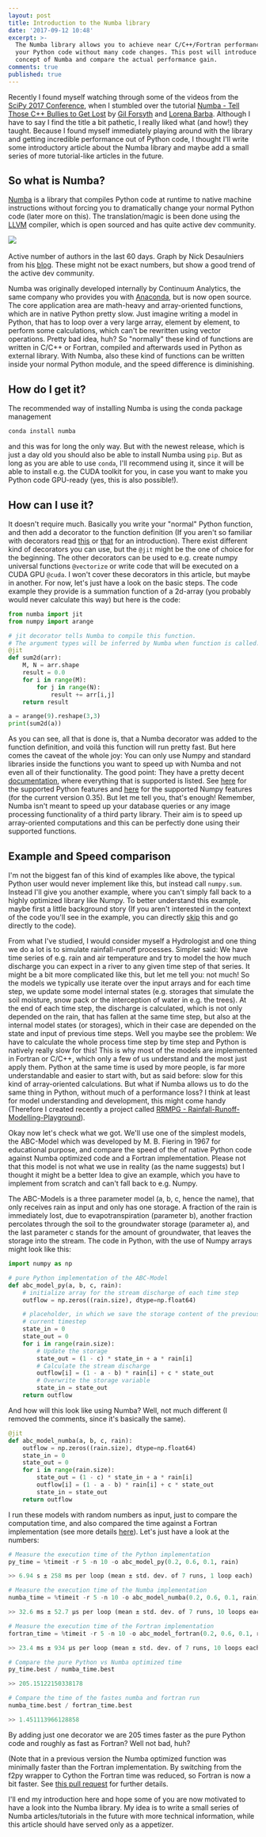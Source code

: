 ```yaml
---
layout: post
title: Introduction to the Numba library
date: '2017-09-12 10:48'
excerpt: >-
  The Numba library allows you to achieve near C/C++/Fortran performance with
  your Python code without many code changes. This post will introduce the
  concept of Numba and compare the actual performance gain.
comments: true
published: true
---
```


Recently I found myself watching through some of the videos from the [SciPy 2017 Conference](https://www.youtube.com/playlist?list=PLYx7XA2nY5GfdAFycPLBdUDOUtdQIVoMf), when I stumbled over the tutorial [Numba - Tell Those C++ Bullies to Get Lost](https://www.youtube.com/watch?v=1AwG0T4gaO0) by [Gil Forsyth](https://twitter.com/gilforsyth) and [Lorena Barba](https://twitter.com/LorenaABarba).
Although I have to say I find the title a bit pathetic, I really liked what (and how!) they taught. Because I found myself immediately playing around with the library and getting incredible performance out of Python code, I thought I'll write some introductory article about the Numba library and maybe add a small series of more tutorial-like articles in the future.

<div id="daftar-isi"></div>

## So what is Numba?

[Numba](http://numba.pydata.org/) is a library that compiles Python code at runtime to native machine instructions without forcing you to dramatically change your normal Python code (later more on this). The translation/magic is been done using the [LLVM](https://en.wikipedia.org/wiki/LLVM) compiler, which is open sourced and has quite active dev community.

<div class="fig figcenter fighighlight">
  <img src="/images/numba_intro/gcc_clang_authors.jpg">
  <div class="figcaption"><br>Active number of authors in the last 60 days. Graph by Nick Desaulniers from his <a href="http://nickdesaulniers.github.io/blog/2017/09/05/gcc-vs-llvm-q3-2017-commit-rates-and-active-developer-counts/">blog</a>. These might not be exact numbers, but show a good trend of the active dev community.<br>
  </div>
</div>

Numba was originally developed internally by Continuum Analytics, the same company who provides you with [Anaconda](https://www.anaconda.com/), but is now open source. The core application area are math-heavy and array-oriented functions, which are in native Python pretty slow. Just imagine writing a model in Python, that has to loop over a very large array, element by element, to perform some calculations, which can't be rewritten using vector operations. Pretty bad idea, huh? So "normally" these kind of functions are written in C/C++ or Fortran, compiled and afterwards used in Python as external library. With Numba, also these kind of functions can be written inside your normal Python module, and the speed difference is diminishing.

## How do I get it?

The recommended way of installing Numba is using the conda package management

``` bash
conda install numba
```

and this was for long the only way. But with the newest release, which is just a day old you should also be able to install Numba using `pip`. But as long as you are able to use `conda`, I'll recommend using it, since it will be able to install e.g. the CUDA toolkit for you, in case you want to make you Python code GPU-ready (yes, this is also possible!).

## How can I use it?

It doesn't require much. Basically you write your "normal" Python function, and then add a decorator to the function definition (If you aren't so familiar with decorators read [this](https://www.thecodeship.com/patterns/guide-to-python-function-decorators/) or [that](https://realpython.com/blog/python/primer-on-python-decorators/) for an introduction). There exist different kind of decorators you can use, but the `@jit` might be the one of choice for the beginning. The other decorators can be used to e.g. create numpy universal functions `@vectorize` or write code that will be executed on a CUDA GPU `@cuda`. I won't cover these decorators in this article, but maybe in another. For now, let's just have a look on the basic steps.
The code example they provide is a summation function of a 2d-array (you probably would never calculate this way) but here is the code:

```python
from numba import jit
from numpy import arange

# jit decorator tells Numba to compile this function.
# The argument types will be inferred by Numba when function is called.
@jit
def sum2d(arr):
    M, N = arr.shape
    result = 0.0
    for i in range(M):
        for j in range(N):
            result += arr[i,j]
    return result

a = arange(9).reshape(3,3)
print(sum2d(a))
```
As you can see, all that is done is, that a Numba decorator was added to the function definition, and voilá this function will run pretty fast.
But here comes the caveat of the whole joy: You can only use Numpy and standard libraries inside the functions you want to speed up with Numba and not even all of their functionality. The good point: They have a pretty decent [documentation](http://numba.pydata.org/numba-doc/0.35.0/index.html), where everything that is supported is listed. See [here](http://numba.pydata.org/numba-doc/0.35.0/reference/pysupported.html) for the supported Python features and [here](http://numba.pydata.org/numba-doc/0.35.0/reference/numpysupported.html) for the supported Numpy features (for the current version 0.35). But let me tell you, that's enough! Remember, Numba isn't meant to speed up your database queries or any image processing functionality of a third party library. Their aim is to speed up array-oriented computations and this can be perfectly done using their supported functions.

## Example and Speed comparison

I'm not the biggest fan of this kind of examples like above, the typical Python user would never implement like this, but instead call `numpy.sum`. Instead I'll give you another example, where you can't simply fall back to a highly optimized library like Numpy. To better understand this example, maybe first a little background story (If you aren't interested in the context of the code you'll see in the example, you can directly [skip](#code) this and go directly to the code).

From what I've studied, I would consider myself a Hydrologist and one thing we do a lot is to simulate rainfall-runoff processes. Simpler said: We have time series of e.g. rain and air temperature and try to model the how much discharge you can expect in a river to any given time step of that series. It might be a bit more complicated like this, but let me tell you: not much! So the models we typically use iterate over the input arrays and for each time step, we update some model internal states (e.g. storages that simulate the soil moisture, snow pack or the interception of water in e.g. the trees). At the end of each time step, the discharge is calculated, which is not only depended on the rain, that has fallen at the same time step, but also at the internal model states (or storages), which in their case are depended on the state and input of previous time steps.
Well you maybe see the problem: We have to calculate the whole process time step by time step and Python is natively really slow for this!
This is why most of the models are implemented in Fortran or C/C++, which only a few of us understand and the most just apply them. Python at the same time is used by more people, is far more understandable and easier to start with, but as said before: slow for this kind of array-oriented calculations.
But what if Numba allows us to do the same thing in Python, without much of a performance loss? I think at least for model understanding and development, this might come handy (Therefore I created recently a project called [RRMPG - Rainfall-Runoff-Modelling-Playground](http://rrmpg.readthedocs.io/en/latest/index.html)).

Okay now let's check what we got. We'll use one of the simplest models, the ABC-Model which was developed by M. B. Fiering in 1967 for educational purpose, and compare the speed of the of native Python code against Numba optimized code and a Fortran implementation. Please not that this model is not what we use in reality (as the name suggests) but I thought it might be a better Idea to give an example, which you have to implement from scratch and can't fall back to e.g. Numpy.

The ABC-Models is a three parameter model (a, b, c, hence the name), that only receives rain as input and only has one storage. A fraction of the rain is immediately lost, due to evapotranspiration (parameter b), another fraction percolates through the soil to the groundwater storage (parameter a), and the last parameter c stands for the amount of groundwater, that leaves the storage into the stream. The code in Python, with the use of Numpy arrays might look like this:

<a name="code"></a>
```python
import numpy as np

# pure Python implementation of the ABC-Model
def abc_model_py(a, b, c, rain):
    # initialize array for the stream discharge of each time step
    outflow = np.zeros((rain.size), dtype=np.float64)

    # placeholder, in which we save the storage content of the previous and
    # current timestep
    state_in = 0
    state_out = 0
    for i in range(rain.size):
        # Update the storage
        state_out = (1 - c) * state_in + a * rain[i]
        # Calculate the stream discharge
        outflow[i] = (1 - a - b) * rain[i] + c * state_out
        # Overwrite the storage variable
        state_in = state_out
    return outflow
```

And how will this look like using Numba? Well, not much different (I removed the comments, since it's basically the same).

```python
@jit
def abc_model_numba(a, b, c, rain):
    outflow = np.zeros((rain.size), dtype=np.float64)
    state_in = 0
    state_out = 0
    for i in range(rain.size):
        state_out = (1 - c) * state_in + a * rain[i]
        outflow[i] = (1 - a - b) * rain[i] + c * state_out
        state_in = state_out
    return outflow
```

I run these models with random numbers as input, just to compare the computation time, and also compared the time against a Fortran implementation (see more details [here](http://rrmpg.readthedocs.io/en/latest/examples/speed_comparision.html)). Let's just have a look at the numbers:

```python
# Measure the execution time of the Python implementation
py_time = %timeit -r 5 -n 10 -o abc_model_py(0.2, 0.6, 0.1, rain)

>> 6.94 s ± 258 ms per loop (mean ± std. dev. of 7 runs, 1 loop each)

# Measure the execution time of the Numba implementation
numba_time = %timeit -r 5 -n 10 -o abc_model_numba(0.2, 0.6, 0.1, rain)

>> 32.6 ms ± 52.7 µs per loop (mean ± std. dev. of 7 runs, 10 loops each)

# Measure the execution time of the Fortran implementation
fortran_time = %timeit -r 5 -n 10 -o abc_model_fortran(0.2, 0.6, 0.1, rain)

>> 23.4 ms ± 934 µs per loop (mean ± std. dev. of 7 runs, 10 loops each)

# Compare the pure Python vs Numba optimized time
py_time.best / numba_time.best

>> 205.15122150338178

# Compare the time of the fastes numba and fortran run
numba_time.best / fortran_time.best

>> 1.451113966128858
```
By adding just one decorator we are 205 times faster as the pure Python code and roughly as fast as Fortran? Well not bad, huh?

(Note that in a previous version the Numba optimized function was minimally faster than the Fortran implementation. By switching from the f2py wrapper to Cython the Fortran time was reduced, so Fortran is now a bit faster. See [this pull request](https://github.com/kratzert/RRMPG/pull/3) for further details.

I'll end my introduction here and hope some of you are now motivated to have a look into the Numba library. My idea is to write a small series of Numba articles/tutorials in the future with more technical information, while this article should have served only as a appetizer.
